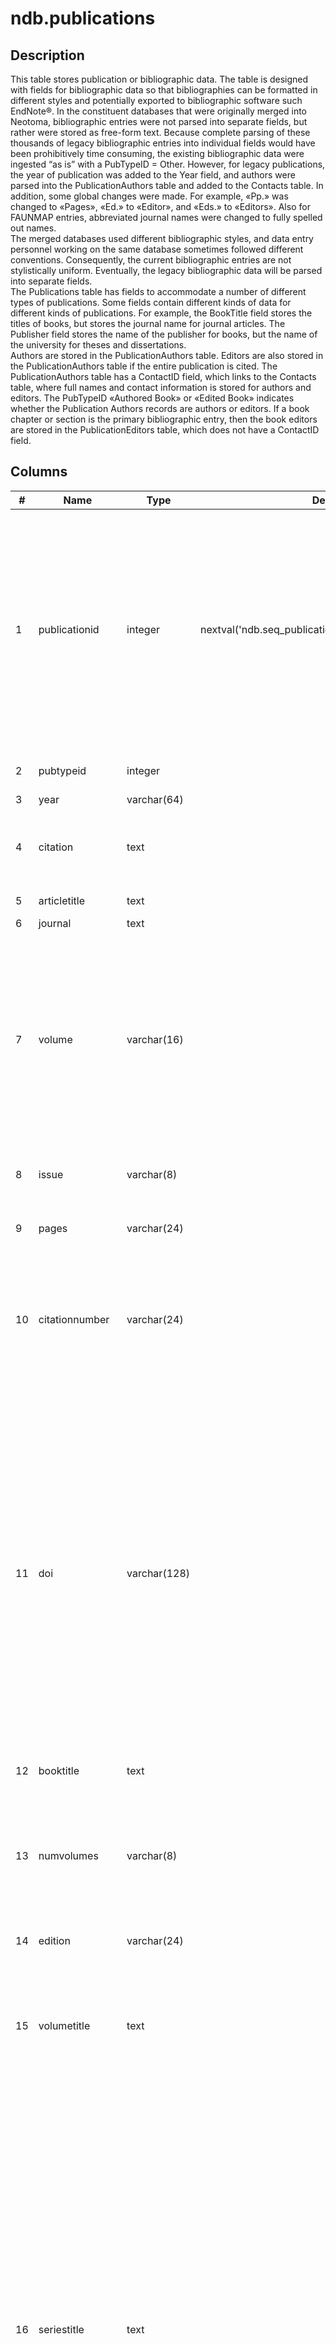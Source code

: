 # ndb.publications

## Description

This table stores publication or bibliographic data. The table is designed with fields for bibliographic data so that bibliographies can be formatted in different styles and potentially exported to bibliographic software such EndNote®. In the constituent databases that were originally merged into Neotoma, bibliographic entries were not parsed into separate fields, but rather were stored as free-form text. Because complete parsing of these thousands of legacy bibliographic entries into individual fields would have been prohibitively time consuming, the existing bibliographic data were ingested “as is” with a PubTypeID = Other. However, for legacy publications, the year of publication was added to the Year field, and authors were parsed into the PublicationAuthors table and added to the Contacts table. In addition, some global changes were made. For example, «Pp.» was changed to «Pages», «Ed.» to «Editor», and «Eds.» to «Editors». Also for FAUNMAP entries, abbreviated journal names were changed to fully spelled out names.  
The merged databases used different bibliographic styles, and data entry personnel working on the same database sometimes followed different conventions. Consequently, the current bibliographic entries are not stylistically uniform. Eventually, the legacy bibliographic data will be parsed into separate fields.  
The Publications table has fields to accommodate a number of different types of publications. Some fields contain different kinds of data for different kinds of publications. For example, the BookTitle field stores the titles of books, but stores the journal name for journal articles. The Publisher field stores the name of the publisher for books, but the name of the university for theses and dissertations.  
Authors are stored in the PublicationAuthors table. Editors are also stored in the PublicationAuthors table if the entire publication is cited. The PublicationAuthors table has a ContactID field, which links to the Contacts table, where full names and contact information is stored for authors and editors. The PubTypeID «Authored Book» or «Edited Book» indicates whether the Publication Authors records are authors or editors. If a book chapter or section is the primary bibliographic entry, then the book editors are stored in the PublicationEditors table, which does not have a ContactID field.

## Columns

| #  | Name             | Type                           | Default                                                 | Nullable | Children                                                                                                                                                                                                                                                                                                                                                                                                                                                                                                                                                                                                                                                                                                                                                                                                                                                                                                                                                                  | Parents                                         | Comment                                                                                                                                                                                                                                                                                                                                                                                                                                                                                                                                                                                                                                                                                                                                                                                                                                                                                                                                                                                                                            |
| -- | ---------------- | ------------------------------ | ------------------------------------------------------- | -------- | ------------------------------------------------------------------------------------------------------------------------------------------------------------------------------------------------------------------------------------------------------------------------------------------------------------------------------------------------------------------------------------------------------------------------------------------------------------------------------------------------------------------------------------------------------------------------------------------------------------------------------------------------------------------------------------------------------------------------------------------------------------------------------------------------------------------------------------------------------------------------------------------------------------------------------------------------------------------------- | ----------------------------------------------- | ---------------------------------------------------------------------------------------------------------------------------------------------------------------------------------------------------------------------------------------------------------------------------------------------------------------------------------------------------------------------------------------------------------------------------------------------------------------------------------------------------------------------------------------------------------------------------------------------------------------------------------------------------------------------------------------------------------------------------------------------------------------------------------------------------------------------------------------------------------------------------------------------------------------------------------------------------------------------------------------------------------------------------------- |
| 1  | publicationid    | integer                        | nextval('ndb.seq_publications_publicationid'::regclass) | false    | [ndb.datasetpublications](ndb.datasetpublications.md) [ndb.publicationauthors](ndb.publicationauthors.md) [ndb.taxa](ndb.taxa.md) [ndb.calibrationcurves](ndb.calibrationcurves.md) [ndb.eventpublications](ndb.eventpublications.md) [ndb.externalpublications](ndb.externalpublications.md) [ndb.formtaxa](ndb.formtaxa.md) [ndb.geochronpublications](ndb.geochronpublications.md) [ndb.publicationeditors](ndb.publicationeditors.md) [ndb.publicationtranslators](ndb.publicationtranslators.md) [ndb.relativeagepublications](ndb.relativeagepublications.md) [ndb.synonymy](ndb.synonymy.md) [ndb.speleothemtypes](ndb.speleothemtypes.md) [ndb.speleothemdriptypes](ndb.speleothemdriptypes.md) [ndb.vegetationcovertypes](ndb.vegetationcovertypes.md) [ndb.landusetypes](ndb.landusetypes.md) [ndb.depthreferencesystem](ndb.depthreferencesystem.md) [ndb.speleothementitygeology](ndb.speleothementitygeology.md) [ndb.decayconstants](ndb.decayconstants.md) |                                                 | An arbitrary Publication identification number.                                                                                                                                                                                                                                                                                                                                                                                                                                                                                                                                                                                                                                                                                                                                                                                                                                                                                                                                                                                    |
| 2  | pubtypeid        | integer                        |                                                         | true     |                                                                                                                                                                                                                                                                                                                                                                                                                                                                                                                                                                                                                                                                                                                                                                                                                                                                                                                                                                           | [ndb.publicationtypes](ndb.publicationtypes.md) | Publication type. Field links to the PublicationTypes lookup table.                                                                                                                                                                                                                                                                                                                                                                                                                                                                                                                                                                                                                                                                                                                                                                                                                                                                                                                                                                |
| 3  | year             | varchar(64)                    |                                                         | true     |                                                                                                                                                                                                                                                                                                                                                                                                                                                                                                                                                                                                                                                                                                                                                                                                                                                                                                                                                                           |                                                 | Year of publication.                                                                                                                                                                                                                                                                                                                                                                                                                                                                                                                                                                                                                                                                                                                                                                                                                                                                                                                                                                                                               |
| 4  | citation         | text                           |                                                         | true     |                                                                                                                                                                                                                                                                                                                                                                                                                                                                                                                                                                                                                                                                                                                                                                                                                                                                                                                                                                           |                                                 | The complete citation in a standard style. For Legacy citations inherited from other databases, this field holds the citation as ingested from the other databases                                                                                                                                                                                                                                                                                                                                                                                                                                                                                                                                                                                                                                                                                                                                                                                                                                                                 |
| 5  | articletitle     | text                           |                                                         | true     |                                                                                                                                                                                                                                                                                                                                                                                                                                                                                                                                                                                                                                                                                                                                                                                                                                                                                                                                                                           |                                                 | The title of a journal or book chapter article.                                                                                                                                                                                                                                                                                                                                                                                                                                                                                                                                                                                                                                                                                                                                                                                                                                                                                                                                                                                    |
| 6  | journal          | text                           |                                                         | true     |                                                                                                                                                                                                                                                                                                                                                                                                                                                                                                                                                                                                                                                                                                                                                                                                                                                                                                                                                                           |                                                 |                                                                                                                                                                                                                                                                                                                                                                                                                                                                                                                                                                                                                                                                                                                                                                                                                                                                                                                                                                                                                                    |
| 7  | volume           | varchar(16)                    |                                                         | true     |                                                                                                                                                                                                                                                                                                                                                                                                                                                                                                                                                                                                                                                                                                                                                                                                                                                                                                                                                                           |                                                 | The volume number of a journal or the volume number of a book in a set. A set of books is comprised of a fixed number of volumes and normally have ISBN numbers, not ISSN numbers. Book sets are often published simultaneously, but not necessarily. For instance, many floras, such as The Flora of North America north of Mexico and Flora Europaea, consist of a set number of volumes planned in advance but published over a period of years.                                                                                                                                                                                                                                                                                                                                                                                                                                                                                                                                                                                |
| 8  | issue            | varchar(8)                     |                                                         | true     |                                                                                                                                                                                                                                                                                                                                                                                                                                                                                                                                                                                                                                                                                                                                                                                                                                                                                                                                                                           |                                                 | Journal issue number, normally included only if issues are independently paginated.                                                                                                                                                                                                                                                                                                                                                                                                                                                                                                                                                                                                                                                                                                                                                                                                                                                                                                                                                |
| 9  | pages            | varchar(24)                    |                                                         | true     |                                                                                                                                                                                                                                                                                                                                                                                                                                                                                                                                                                                                                                                                                                                                                                                                                                                                                                                                                                           |                                                 | Page numbers for journal or book chapter articles, or the number of pages in theses, dissertations, and reports.                                                                                                                                                                                                                                                                                                                                                                                                                                                                                                                                                                                                                                                                                                                                                                                                                                                                                                                   |
| 10 | citationnumber   | varchar(24)                    |                                                         | true     |                                                                                                                                                                                                                                                                                                                                                                                                                                                                                                                                                                                                                                                                                                                                                                                                                                                                                                                                                                           |                                                 | A citation or article number used in lieu of page numbers for digital or online publications, typically used in conjunction with the DOI. For example, journals published by the American Geophysical Union since 1999 use citation numbers rather than page numbers.                                                                                                                                                                                                                                                                                                                                                                                                                                                                                                                                                                                                                                                                                                                                                              |
| 11 | doi              | varchar(128)                   |                                                         | true     |                                                                                                                                                                                                                                                                                                                                                                                                                                                                                                                                                                                                                                                                                                                                                                                                                                                                                                                                                                           |                                                 | Digital Object Identifier. A unique identifier assigned to digital publications. The DOI consists of a prefix and suffix separated by a slash. The portion before the slash stands for the publisher and is assigned by the International DOI Foundation. For example, 10.1029 is the prefix for the American Geophysical Union. The suffix is assigned by the publisher according to their protocols. For example, the DOI 10.1029/2002PA000768 is for an article submitted to Paleoceanography in 2002 and is article number 768 submitted since the system was installed. An example of CitationNumber and DOI:<br>Barron, J. A., L. Heusser, T. Herbert, and M. Lyle. 2003. High-resolution climatic evolution of coastal northern California during the past 16,000 years, Paleoceanography 18(1):1020. DOI:10.1029/2002PA000768.<br>                                                                                                                                                                                         |
| 12 | booktitle        | text                           |                                                         | true     |                                                                                                                                                                                                                                                                                                                                                                                                                                                                                                                                                                                                                                                                                                                                                                                                                                                                                                                                                                           |                                                 | The title of a book or journal                                                                                                                                                                                                                                                                                                                                                                                                                                                                                                                                                                                                                                                                                                                                                                                                                                                                                                                                                                                                     |
| 13 | numvolumes       | varchar(8)                     |                                                         | true     |                                                                                                                                                                                                                                                                                                                                                                                                                                                                                                                                                                                                                                                                                                                                                                                                                                                                                                                                                                           |                                                 | Number of volumes in a set of books. Used when the entire set is referenced. An example of NumVolumes and Edition:<br>Wilson, D. E., and D. M. Reeder. 2005. Mammal species of the world: a taxonomic and geographic reference. Third edition. 2 volumes. The Johns Hopkins University Press, Baltimore, Maryland, USA.<br>                                                                                                                                                                                                                                                                                                                                                                                                                                                                                                                                                                                                                                                                                                        |
| 14 | edition          | varchar(24)                    |                                                         | true     |                                                                                                                                                                                                                                                                                                                                                                                                                                                                                                                                                                                                                                                                                                                                                                                                                                                                                                                                                                           |                                                 | Edition of a publication.                                                                                                                                                                                                                                                                                                                                                                                                                                                                                                                                                                                                                                                                                                                                                                                                                                                                                                                                                                                                          |
| 15 | volumetitle      | text                           |                                                         | true     |                                                                                                                                                                                                                                                                                                                                                                                                                                                                                                                                                                                                                                                                                                                                                                                                                                                                                                                                                                           |                                                 | Title of a book volume in a set. Used if the individual volume is referenced. Example of Volume and VolumeTitle:<br>Flora of North America Editorial Committee. 2002. Flora of North America north of Mexico. Volume 26. Magnoliophyta: Liliidae: Liliales and Orchidales. Oxford University Press, New York, New York, USA.<br>                                                                                                                                                                                                                                                                                                                                                                                                                                                                                                                                                                                                                                                                                                   |
| 16 | seriestitle      | text                           |                                                         | true     |                                                                                                                                                                                                                                                                                                                                                                                                                                                                                                                                                                                                                                                                                                                                                                                                                                                                                                                                                                           |                                                 | Title of a book series. Book series consist of a series of books, typically published at irregular intervals on sometimes related but different topics. The number of volumes in a series is typically open ended. Book series are often assigned ISSN numbers as well as ISBN numbers. However, in contrast to most serials, book series have individual titles and authors or editors. Citation practices for book series vary; sometimes they are cited as books, other times as journals. The default citation for Neotoma includes all information. An example of SeriesTitle and SeriesVolume:<br>Curtis, J. H., and D. A. Hodell. 1993. An isotopic and trace element study of ostracods from Lake Miragoane, Haiti: A 10,500 year record of paleosalinity and paleotemperature changes in the Caribbean. Pages 135-152 in P. K. Swart, K. C. Lohmann, J. McKensie, and S. Savin, editors. Climate change in continental isotopic records. Geophysical Monograph 78. American Geophysical Union, Washington, D.C., USA.<br> |
| 17 | seriesvolume     | varchar(24)                    |                                                         | true     |                                                                                                                                                                                                                                                                                                                                                                                                                                                                                                                                                                                                                                                                                                                                                                                                                                                                                                                                                                           |                                                 | Volume number in a series.                                                                                                                                                                                                                                                                                                                                                                                                                                                                                                                                                                                                                                                                                                                                                                                                                                                                                                                                                                                                         |
| 18 | publisher        | varchar(255)                   |                                                         | true     |                                                                                                                                                                                                                                                                                                                                                                                                                                                                                                                                                                                                                                                                                                                                                                                                                                                                                                                                                                           |                                                 | Publisher, including commercial publishing houses, university presses, government agencies, and non-governmental organizations, generally the owner of the copyright.                                                                                                                                                                                                                                                                                                                                                                                                                                                                                                                                                                                                                                                                                                                                                                                                                                                              |
| 19 | url              | text                           |                                                         | true     |                                                                                                                                                                                                                                                                                                                                                                                                                                                                                                                                                                                                                                                                                                                                                                                                                                                                                                                                                                           |                                                 |                                                                                                                                                                                                                                                                                                                                                                                                                                                                                                                                                                                                                                                                                                                                                                                                                                                                                                                                                                                                                                    |
| 20 | city             | varchar(64)                    |                                                         | true     |                                                                                                                                                                                                                                                                                                                                                                                                                                                                                                                                                                                                                                                                                                                                                                                                                                                                                                                                                                           |                                                 | City in which the publication was published. The first city if a list is given.                                                                                                                                                                                                                                                                                                                                                                                                                                                                                                                                                                                                                                                                                                                                                                                                                                                                                                                                                    |
| 21 | state            | varchar(64)                    |                                                         | true     |                                                                                                                                                                                                                                                                                                                                                                                                                                                                                                                                                                                                                                                                                                                                                                                                                                                                                                                                                                           |                                                 | State or province in which the publication was published. Used for the United States and Canada, not used for many countries.                                                                                                                                                                                                                                                                                                                                                                                                                                                                                                                                                                                                                                                                                                                                                                                                                                                                                                      |
| 22 | country          | varchar(64)                    |                                                         | true     |                                                                                                                                                                                                                                                                                                                                                                                                                                                                                                                                                                                                                                                                                                                                                                                                                                                                                                                                                                           |                                                 | Country in which the publication was published, generally the complete country name, but «USA» for the United States.                                                                                                                                                                                                                                                                                                                                                                                                                                                                                                                                                                                                                                                                                                                                                                                                                                                                                                              |
| 23 | originallanguage | varchar(64)                    |                                                         | true     |                                                                                                                                                                                                                                                                                                                                                                                                                                                                                                                                                                                                                                                                                                                                                                                                                                                                                                                                                                           |                                                 | The original language if the publication or bibliographic citation is translated from another language or transliterated from a non-Latin character set. Field not needed for non-translated publications in languages using the Latin character set. In the following example, the ArticleTitle is translated from Russian to English and the BookTitle (journal name) is transliterated from Russian:<br>Tarasov, P.E. 1991. Late Holocene features of the Kokchetav Highland. Vestnik Moskovskogo Universiteta. Series 5. Geography 6:54-60 [in Russian].<br>                                                                                                                                                                                                                                                                                                                                                                                                                                                                   |
| 24 | notes            | text                           |                                                         | true     |                                                                                                                                                                                                                                                                                                                                                                                                                                                                                                                                                                                                                                                                                                                                                                                                                                                                                                                                                                           |                                                 | Free form notes or comments about the publication, which may be added parenthetically to the citation.                                                                                                                                                                                                                                                                                                                                                                                                                                                                                                                                                                                                                                                                                                                                                                                                                                                                                                                             |
| 25 | recdatecreated   | timestamp(0) without time zone | timezone('UTC'::text, now())                            | false    |                                                                                                                                                                                                                                                                                                                                                                                                                                                                                                                                                                                                                                                                                                                                                                                                                                                                                                                                                                           |                                                 |                                                                                                                                                                                                                                                                                                                                                                                                                                                                                                                                                                                                                                                                                                                                                                                                                                                                                                                                                                                                                                    |
| 26 | recdatemodified  | timestamp(0) without time zone |                                                         | false    |                                                                                                                                                                                                                                                                                                                                                                                                                                                                                                                                                                                                                                                                                                                                                                                                                                                                                                                                                                           |                                                 |                                                                                                                                                                                                                                                                                                                                                                                                                                                                                                                                                                                                                                                                                                                                                                                                                                                                                                                                                                                                                                    |
| 27 | crossref         | jsonb                          |                                                         | true     |                                                                                                                                                                                                                                                                                                                                                                                                                                                                                                                                                                                                                                                                                                                                                                                                                                                                                                                                                                           |                                                 |                                                                                                                                                                                                                                                                                                                                                                                                                                                                                                                                                                                                                                                                                                                                                                                                                                                                                                                                                                                                                                    |
| 28 | bibtex           | varchar                        |                                                         | true     |                                                                                                                                                                                                                                                                                                                                                                                                                                                                                                                                                                                                                                                                                                                                                                                                                                                                                                                                                                           |                                                 |                                                                                                                                                                                                                                                                                                                                                                                                                                                                                                                                                                                                                                                                                                                                                                                                                                                                                                                                                                                                                                    |

## Constraints

| # | Name              | Type        | Definition                                                         |
| - | ----------------- | ----------- | ------------------------------------------------------------------ |
| 1 | publications_pkey | PRIMARY KEY | PRIMARY KEY (publicationid)                                        |
| 2 | pub_pty           | FOREIGN KEY | FOREIGN KEY (pubtypeid) REFERENCES ndb.publicationtypes(pubtypeid) |

## Indexes

| # | Name              | Definition                                                                            |
| - | ----------------- | ------------------------------------------------------------------------------------- |
| 1 | publications_pkey | CREATE UNIQUE INDEX publications_pkey ON ndb.publications USING btree (publicationid) |

## Triggers

| # | Name                | Definition                                                                                                                                |
| - | ------------------- | ----------------------------------------------------------------------------------------------------------------------------------------- |
| 1 | tr_sites_modifydate | CREATE TRIGGER tr_sites_modifydate BEFORE INSERT OR UPDATE ON ndb.publications FOR EACH ROW EXECUTE FUNCTION ndb.update_recdatemodified() |

## Relations

![er](ndb.publications.svg)

---

> Generated by [tbls](https://github.com/k1LoW/tbls)